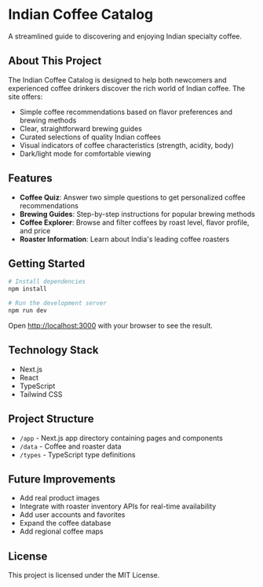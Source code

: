 # Indian Coffee Catalog

A streamlined guide to discovering and enjoying Indian specialty coffee.

## About This Project

The Indian Coffee Catalog is designed to help both newcomers and experienced coffee drinkers discover the rich world of Indian coffee. The site offers:

- Simple coffee recommendations based on flavor preferences and brewing methods
- Clear, straightforward brewing guides
- Curated selections of quality Indian coffees
- Visual indicators of coffee characteristics (strength, acidity, body)
- Dark/light mode for comfortable viewing

## Features

- **Coffee Quiz**: Answer two simple questions to get personalized coffee recommendations
- **Brewing Guides**: Step-by-step instructions for popular brewing methods
- **Coffee Explorer**: Browse and filter coffees by roast level, flavor profile, and price
- **Roaster Information**: Learn about India's leading coffee roasters

## Getting Started

```bash
# Install dependencies
npm install

# Run the development server
npm run dev
```

Open [http://localhost:3000](http://localhost:3000) with your browser to see the result.

## Technology Stack

- Next.js
- React
- TypeScript
- Tailwind CSS

## Project Structure

- `/app` - Next.js app directory containing pages and components
- `/data` - Coffee and roaster data
- `/types` - TypeScript type definitions

## Future Improvements

- Add real product images
- Integrate with roaster inventory APIs for real-time availability
- Add user accounts and favorites
- Expand the coffee database
- Add regional coffee maps

## License

This project is licensed under the MIT License.